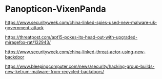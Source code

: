 # Panopticon-VixenPanda

https://www.securityweek.com/china-linked-spies-used-new-malware-uk-government-attack

https://threatpost.com/apt15-pokes-its-head-out-with-upgraded-miragefox-rat/132943/

https://www.securityweek.com/china-linked-threat-actor-using-new-backdoor

https://www.bleepingcomputer.com/news/security/hacking-group-builds-new-ketrum-malware-from-recycled-backdoors/
